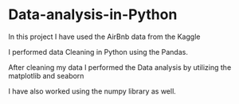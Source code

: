 # Data-analysis-in-Python

In this project I have used the AirBnb data from the Kaggle

I performed data Cleaning in Python using the Pandas.

After cleaning my data I performed the Data analysis by utilizing the matplotlib and seaborn

I have also worked using the numpy library as well.

